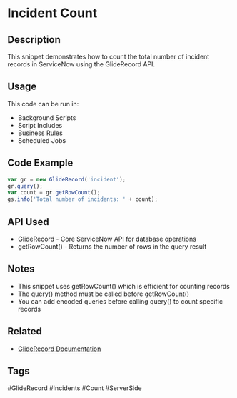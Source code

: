# Incident Count

## Description
This snippet demonstrates how to count the total number of incident records in ServiceNow using the GlideRecord API.

## Usage
This code can be run in:
- Background Scripts
- Script Includes
- Business Rules
- Scheduled Jobs

## Code Example
```javascript
var gr = new GlideRecord('incident');
gr.query();
var count = gr.getRowCount();
gs.info('Total number of incidents: ' + count);
```

## API Used
- GlideRecord - Core ServiceNow API for database operations
- getRowCount() - Returns the number of rows in the query result

## Notes
- This snippet uses getRowCount() which is efficient for counting records
- The query() method must be called before getRowCount()
- You can add encoded queries before calling query() to count specific records

## Related
- [GlideRecord Documentation](https://developer.servicenow.com/dev.do#!/reference/api/latest/server/no-namespace/c_GlideRecordScopedAPI)

## Tags
#GlideRecord #Incidents #Count #ServerSide
